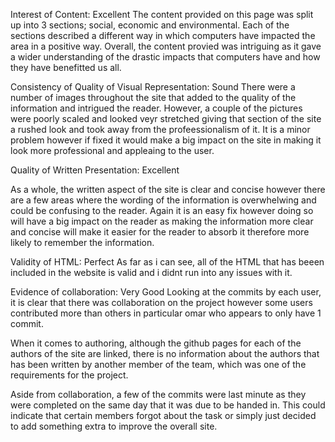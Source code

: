Interest of Content: Excellent
The content provided on this page was split up into 3 sections; social, economic and environmental. Each of the sections described a different way in which computers have impacted the area in a positive way. Overall, the content provied was intriguing as it gave a wider understanding of the drastic impacts that computers have and how they have benefitted us all.

Consistency of Quality of Visual Representation: Sound
There were a number of images throughout the site that added to the quality of the information and intrigued the reader. However, a couple of the pictures were poorly scaled and looked veyr stretched giving that section of the site a rushed look and took away from the profeessionalism of it. It is a minor problem however if fixed it would make a big impact on the site in making it look more professional and appleaing to the user.

Quality of Written Presentation: Excellent

As a whole, the written aspect of the site is clear and concise however there are a few areas where the wording of the information is overwhelwing and could be confusing to the reader. Again it is an easy fix however doing so will have a big impact on the reader as making the information more clear and concise will make it easier for the reader to absorb it therefore more likely to remember the information.

Validity of HTML: Perfect
As far as i can see, all of the HTML that has beeen included in the website is valid and i didnt run into any issues with it.

Evidence of collaboration: Very Good
Looking at the commits by each user, it is clear that there was collaboration on the project however some users contributed more than others in particular omar who appears to only have 1 commit.

When it comes to authoring, although the github pages for each of the authors of the site are linked, there is no information about the authors that has been written by another member of the team, which was one of the requirements for the project.

Aside from collaboration, a few of the commits were last minute as they were completed on the same day that it was due to be handed in. This could indicate that certain members forgot about the task or simply just decided to add something extra to improve the overall site.
